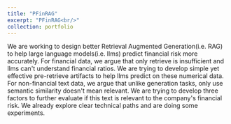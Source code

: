 ```yaml
---
title: "PFinRAG"
excerpt: "PFinRAG<br/>"
collection: portfolio
---
```


We are working to design better Retrieval Augmented Generation(i.e. RAG) to help large language models(i.e. llms) predict financial risk more accurately. For financial data, we argue that only retrieve is insufficient and llms can't understand financial ratios. We are trying to develop simple yet effective pre-retrieve artifacts to help llms predict on these numerical data. For non-financial text data, we argue that unlike generation tasks, only use semantic similarity doesn't mean relevant. We are trying to develop three factors to further evaluate if this text is relevant to the company's financial risk. We already explore clear technical paths and are doing some experiments.
